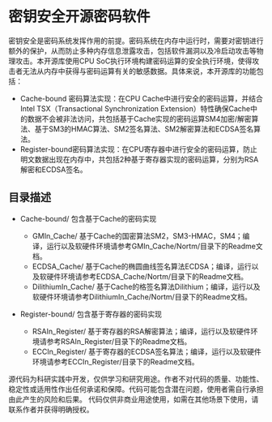 # 密钥安全开源密码软件


密钥安全是密码系统发挥作用的前提。密码系统在内存中运行时，需要对密钥进行额外的保护，从而防止多种内存信息泄露攻击，包括软件漏洞以及冷启动攻击等物理攻击。本开源库使用CPU SoC执行环境构建密码运算的安全执行环境，使得攻击者无法从内存中获得与密码运算有关的敏感数据。具体来说，本开源库的功能包括：

- Cache-bound 密码算法实现：在CPU Cache中进行安全的密码运算，并结合Intel TSX（Transactional Synchronization Extension）特性确保Cache中的数据不会被非法访问，共包括基于Cache实现的密码运算SM4加密/解密算法、基于SM3的HMAC算法、SM2签名算法、SM2解密算法和ECDSA签名算法。
- Register-bound密码算法实现：在CPU寄存器中进行安全的密码运算，防止明文数据出现在内存中，共包括2种基于寄存器实现的密码运算，分别为RSA解密和ECDSA签名。


## 目录描述
- Cache-bound/ 包含基于Cache的密码实现
  	- GMIn_Cache/ 基于Cache的国密算法SM2，SM3-HMAC，SM4；编译，运行以及软硬件环境请参考GMIn_Cache/Nortm/目录下的Readme文档。
  	- ECDSA_Cache/ 基于Cache的椭圆曲线签名算法ECDSA；编译，运行以及软硬件环境请参考ECDSA_Cache/Nortm/目录下的Readme文档。
  	- DilithiumIn_Cache/ 基于Cache的格签名算法Dilithium；编译，运行以及软硬件环境请参考DilithiumIn_Cache/Nortm/目录下的Readme文档。
	
- Register-bound/ 包含基于寄存器的密码实现
	- RSAIn_Register/ 基于寄存器的RSA解密算法；编译，运行以及软硬件环境请参考RSAIn_Register/目录下的Readme文档。
	- ECCIn_Register/ 基于寄存器的ECDSA签名算法；编译，运行以及软硬件环境请参考ECCIn_Register/目录下的Readme文档。


源代码为科研实践中开发，仅供学习和研究用途。作者不对代码的质量、功能性、稳定性或适用性作出任何承诺和保障。代码可能包含潜在问题，使用者需自行承担由此产生的风险和后果。 代码仅供非商业用途使用，如需在其他场景下使用，请联系作者并获得明确授权。

